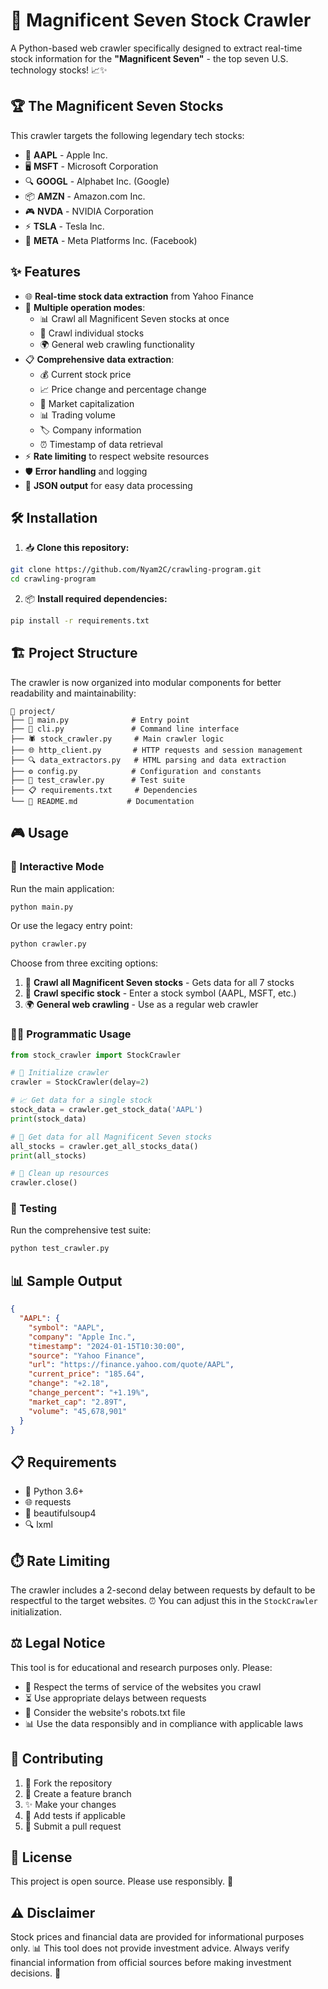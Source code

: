 # 🚀 Magnificent Seven Stock Crawler

A Python-based web crawler specifically designed to extract real-time stock information for the **"Magnificent Seven"** - the top seven U.S. technology stocks! 📈✨

## 🏆 The Magnificent Seven Stocks

This crawler targets the following legendary tech stocks:
- 🍎 **AAPL** - Apple Inc.
- 🖥️ **MSFT** - Microsoft Corporation
- 🔍 **GOOGL** - Alphabet Inc. (Google)
- 📦 **AMZN** - Amazon.com Inc.
- 🎮 **NVDA** - NVIDIA Corporation
- ⚡ **TSLA** - Tesla Inc.
- 👥 **META** - Meta Platforms Inc. (Facebook)

## ✨ Features

- 🌐 **Real-time stock data extraction** from Yahoo Finance
- 🎯 **Multiple operation modes**:
  - 📊 Crawl all Magnificent Seven stocks at once
  - 🎪 Crawl individual stocks
  - 🌍 General web crawling functionality
- 📋 **Comprehensive data extraction**:
  - 💰 Current stock price
  - 📈 Price change and percentage change
  - 🏢 Market capitalization
  - 📊 Trading volume
  - 🏷️ Company information
  - ⏰ Timestamp of data retrieval
- ⚡ **Rate limiting** to respect website resources
- 🛡️ **Error handling** and logging
- 📄 **JSON output** for easy data processing

## 🛠️ Installation

1. 📥 **Clone this repository:**
```bash
git clone https://github.com/Nyam2C/crawling-program.git
cd crawling-program
```

2. 📦 **Install required dependencies:**
```bash
pip install -r requirements.txt
```

## 🏗️ Project Structure

The crawler is now organized into modular components for better readability and maintainability:

```
📁 project/
├── 🎯 main.py              # Entry point
├── 💬 cli.py               # Command line interface
├── 🕷️ stock_crawler.py     # Main crawler logic
├── 🌐 http_client.py       # HTTP requests and session management
├── 🔍 data_extractors.py   # HTML parsing and data extraction
├── ⚙️ config.py            # Configuration and constants
├── 🧪 test_crawler.py      # Test suite
├── 📋 requirements.txt     # Dependencies
└── 📖 README.md           # Documentation
```

## 🎮 Usage

### 🎪 Interactive Mode

Run the main application:
```bash
python main.py
```

Or use the legacy entry point:
```bash
python crawler.py
```

Choose from three exciting options:
1. 🚀 **Crawl all Magnificent Seven stocks** - Gets data for all 7 stocks
2. 🎯 **Crawl specific stock** - Enter a stock symbol (AAPL, MSFT, etc.)
3. 🌍 **General web crawling** - Use as a regular web crawler

### 👨‍💻 Programmatic Usage

```python
from stock_crawler import StockCrawler

# 🚀 Initialize crawler
crawler = StockCrawler(delay=2)

# 📈 Get data for a single stock
stock_data = crawler.get_stock_data('AAPL')
print(stock_data)

# 🎯 Get data for all Magnificent Seven stocks
all_stocks = crawler.get_all_stocks_data()
print(all_stocks)

# 🧹 Clean up resources
crawler.close()
```

### 🧪 Testing

Run the comprehensive test suite:
```bash
python test_crawler.py
```

## 📊 Sample Output

```json
{
  "AAPL": {
    "symbol": "AAPL",
    "company": "Apple Inc.",
    "timestamp": "2024-01-15T10:30:00",
    "source": "Yahoo Finance",
    "url": "https://finance.yahoo.com/quote/AAPL",
    "current_price": "185.64",
    "change": "+2.18",
    "change_percent": "+1.19%",
    "market_cap": "2.89T",
    "volume": "45,678,901"
  }
}
```

## 📋 Requirements

- 🐍 Python 3.6+
- 🌐 requests
- 🥄 beautifulsoup4
- 🔍 lxml

## ⏱️ Rate Limiting

The crawler includes a 2-second delay between requests by default to be respectful to the target websites. ⏰ You can adjust this in the `StockCrawler` initialization.

## ⚖️ Legal Notice

This tool is for educational and research purposes only. Please:
- 📜 Respect the terms of service of the websites you crawl
- ⏳ Use appropriate delays between requests
- 🤖 Consider the website's robots.txt file
- 📊 Use the data responsibly and in compliance with applicable laws

## 🤝 Contributing

1. 🍴 Fork the repository
2. 🌿 Create a feature branch
3. ✨ Make your changes
4. 🧪 Add tests if applicable
5. 🚀 Submit a pull request

## 📄 License

This project is open source. Please use responsibly. 💚

## ⚠️ Disclaimer

Stock prices and financial data are provided for informational purposes only. 📊 This tool does not provide investment advice. Always verify financial information from official sources before making investment decisions. 💼